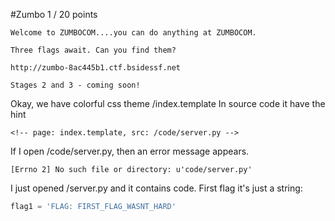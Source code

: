 #Zumbo 1 / 20 points
```
Welcome to ZUMBOCOM....you can do anything at ZUMBOCOM.

Three flags await. Can you find them?

http://zumbo-8ac445b1.ctf.bsidessf.net

Stages 2 and 3 - coming soon!
```

Okay, we have colorful css theme /index.template
In source code it have the hint
```
<!-- page: index.template, src: /code/server.py -->
```
If I open /code/server.py, then an error message appears.
```
[Errno 2] No such file or directory: u'code/server.py'
```
I just opened /server.py and it contains code.
First flag it's just a string:
```python
flag1 = 'FLAG: FIRST_FLAG_WASNT_HARD'
```
